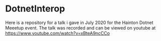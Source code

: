 # DotnetInterop

Here is a repository for a talk i gave in July 2020 for the Hainton Dotnet Meeetup event. 
The talk was recorded and can be viewed on youtube at https://www.youtube.com/watch?v=xBteA9ncCCo
